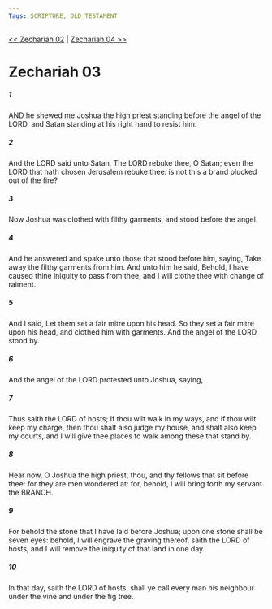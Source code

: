 ```yaml
---
Tags: SCRIPTURE, OLD_TESTAMENT
---
```


[<< Zechariah 02](OLD_TESTAMENT/38_Zechariah/Zechariah_02.md) | [Zechariah 04 >>](OLD_TESTAMENT/38_Zechariah/Zechariah_04.md)

# Zechariah 03

##### 1

AND he shewed me Joshua the high priest standing before the angel of the LORD, and Satan standing at his right hand to resist him.

##### 2

And the LORD said unto Satan, The LORD rebuke thee, O Satan; even the LORD that hath chosen Jerusalem rebuke thee: is not this a brand plucked out of the fire?

##### 3

Now Joshua was clothed with filthy garments, and stood before the angel.

##### 4

And he answered and spake unto those that stood before him, saying, Take away the filthy garments from him. And unto him he said, Behold, I have caused thine iniquity to pass from thee, and I will clothe thee with change of raiment.

##### 5

And I said, Let them set a fair mitre upon his head. So they set a fair mitre upon his head, and clothed him with garments. And the angel of the LORD stood by.

##### 6

And the angel of the LORD protested unto Joshua, saying,

##### 7

Thus saith the LORD of hosts; If thou wilt walk in my ways, and if thou wilt keep my charge, then thou shalt also judge my house, and shalt also keep my courts, and I will give thee places to walk among these that stand by.

##### 8

Hear now, O Joshua the high priest, thou, and thy fellows that sit before thee: for they are men wondered at: for, behold, I will bring forth my servant the BRANCH.

##### 9

For behold the stone that I have laid before Joshua; upon one stone shall be seven eyes: behold, I will engrave the graving thereof, saith the LORD of hosts, and I will remove the iniquity of that land in one day.

##### 10

In that day, saith the LORD of hosts, shall ye call every man his neighbour under the vine and under the fig tree.
